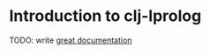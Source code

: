# Introduction to clj-lprolog

TODO: write [great documentation](http://jacobian.org/writing/what-to-write/)
